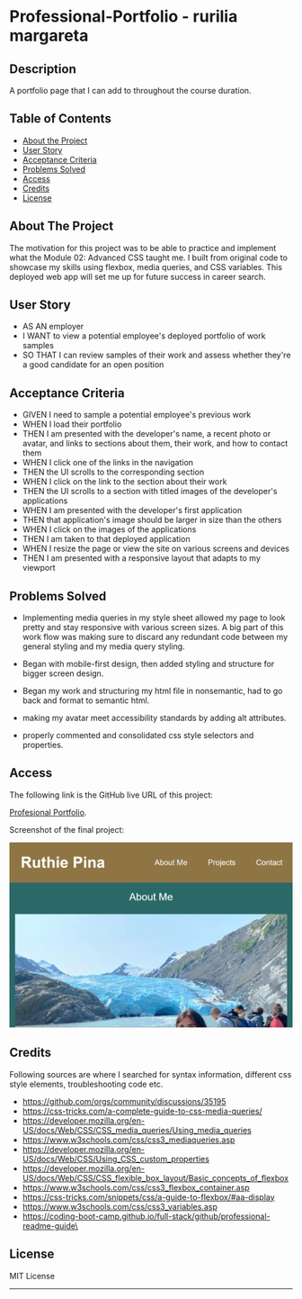 # Professional-Portfolio - rurilia margareta

## Description
A portfolio page that I can add to throughout the course duration.

## Table of Contents

- [About the Project](#about-the-project)
- [User Story](#user-story)
- [Acceptance Criteria](#acceptance-criteria)
- [Problems Solved](#probems-solved)
- [Access](#access)
- [Credits](#credits)
- [License](#license)

## About The Project

The motivation for this project was to be able to practice and implement what the Module 02: Advanced CSS taught me. I built from original code to showcase my skills using flexbox, media queries, and CSS variables. This deployed web app will set me up for future success in career search.

## User Story

- AS AN employer
- I WANT to view a potential employee's deployed portfolio of work samples
- SO THAT I can review samples of their work and assess whether they're a good candidate for an open position

## Acceptance Criteria

- GIVEN I need to sample a potential employee's previous work
- WHEN I load their portfolio
- THEN I am presented with the developer's name, a recent photo or avatar, and links to sections about them, their work, and how to contact them
- WHEN I click one of the links in the navigation
- THEN the UI scrolls to the corresponding section
- WHEN I click on the link to the section about their work
- THEN the UI scrolls to a section with titled images of the developer's applications
- WHEN I am presented with the developer's first application
- THEN that application's image should be larger in size than the others
- WHEN I click on the images of the applications
- THEN I am taken to that deployed application
- WHEN I resize the page or view the site on various screens and devices
- THEN I am presented with a responsive layout that adapts to my viewport

## Problems Solved 

- Implementing media queries in my style sheet allowed my page to look pretty and stay responsive with various screen sizes. A big part of this work flow was making sure to discard any redundant code between my general styling and my media query styling. 

- Began with mobile-first design, then added styling and structure for bigger screen design. 

- Began my work and structuring my html file in nonsemantic, had to go back and format to semantic html.

- making my avatar meet accessibility standards by adding alt attributes. 

- properly commented and consolidated css style selectors and properties.

## Access

The following link is the GitHub live URL of this project: 

[Profesional Portfolio](https://ruthiepina.github.io/Professional-Portfolio/). 

Screenshot of the final project:

![Final-Project](./assets/images/portfolio-screenshot.png)

## Credits

Following sources are where I searched for syntax information, different css style elements, troubleshooting code etc. 

- https://github.com/orgs/community/discussions/35195
- https://css-tricks.com/a-complete-guide-to-css-media-queries/
- https://developer.mozilla.org/en-US/docs/Web/CSS/CSS_media_queries/Using_media_queries
- https://www.w3schools.com/css/css3_mediaqueries.asp
- https://developer.mozilla.org/en-US/docs/Web/CSS/Using_CSS_custom_properties
- https://developer.mozilla.org/en-US/docs/Web/CSS/CSS_flexible_box_layout/Basic_concepts_of_flexbox
- https://www.w3schools.com/css/css3_flexbox_container.asp
- https://css-tricks.com/snippets/css/a-guide-to-flexbox/#aa-display
- https://www.w3schools.com/css/css3_variables.asp
- https://coding-boot-camp.github.io/full-stack/github/professional-readme-guide\

## License

MIT License

---

